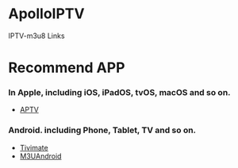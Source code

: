 # ApolloIPTV
IPTV-m3u8 Links

# Recommend APP
### In Apple, including iOS, iPadOS, tvOS, macOS and so on.
- [APTV](https://apps.apple.com/cn/app/aptv)

### Android. including Phone, Tablet, TV and so on.
- [Tivimate](https://tivimate.com/)
- [M3UAndroid](https://github.com/oxyroid/M3UAndroid)